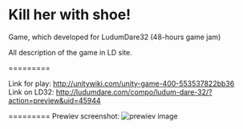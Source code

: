 # Kill her with shoe!
Game, which developed for LudumDare32 (48-hours game jam)

All description of the game in LD site.

=========

Link for play: http://unitywiki.com/unity-game-400-553537822bb36 <br>
Link on LD32: http://ludumdare.com/compo/ludum-dare-32/?action=preview&uid=45944

=========
Prewiev screenshot: 
![](https://github.com/lvoursl/LudumDare32/blob/master/screen1.png "prewiev image")
